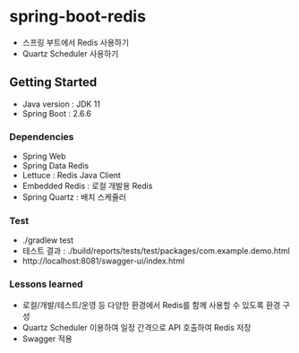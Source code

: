 # spring-boot-redis
- 스프링 부트에서 Redis 사용하기
- Quartz Scheduler 사용하기

## Getting Started
- Java version : JDK 11
- Spring Boot : 2.6.6

### Dependencies
- Spring Web
- Spring Data Redis
- Lettuce : Redis Java Client
- Embedded Redis : 로컬 개발용 Redis
- Spring Quartz : 배치 스케쥴러

### Test
- ./gradlew test
- 테스트 결과 : ./build/reports/tests/test/packages/com.example.demo.html
- http://localhost:8081/swagger-ui/index.html

### Lessons learned
- 로컬/개발/테스트/운영 등 다양한 환경에서 Redis를 함께 사용할 수 있도록 환경 구성
- Quartz Scheduler 이용하여 일정 간격으로 API 호출하여 Redis 저장
- Swagger 적용